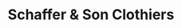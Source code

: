 ---
title: "Schaffer & Son Clothiers"
url: /south-euclid/schaffer-and-son-clothiers/
shop: clothes
---